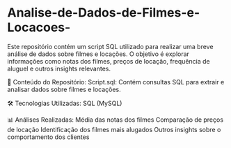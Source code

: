 # Analise-de-Dados-de-Filmes-e-Locacoes-
Este repositório contém um script SQL utilizado para realizar uma breve análise de dados sobre filmes e locações. O objetivo é explorar informações como notas dos filmes, preços de locação, frequência de aluguel e outros insights relevantes.

📂 Conteúdo do Repositório:
Script.sql: Contém consultas SQL para extrair e analisar dados sobre filmes e locações.

🛠️ Tecnologias Utilizadas:
SQL (MySQL)

📊 Análises Realizadas:
Média das notas dos filmes
Comparação de preços de locação
Identificação dos filmes mais alugados
Outros insights sobre o comportamento dos clientes
